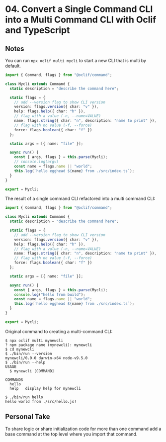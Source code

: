 # 04. Convert a Single Command CLI into a Multi Command CLI with Oclif and TypeScript

## Notes

You can run `npx oclif multi mycli` to start a new CLI that is multi by default.

```typescript
import { Command, flags } from "@oclif/command";

class Mycli extends Command {
  static description = "describe the command here";

  static flags = {
    // add --version flag to show CLI version
    version: flags.version({ char: "v" }),
    help: flags.help({ char: "h" }),
    // flag with a value (-n, --name=VALUE)
    name: flags.string({ char: "n", description: "name to print" }),
    // flag with no value (-f, --force)
    force: flags.boolean({ char: "f" })
  };

  static args = [{ name: "file" }];

  async run() {
    const { args, flags } = this.parse(Mycli);
    // console.log(argv)
    const name = flags.name || "world";
    this.log(`hello egghead ${name} from ./src/index.ts`);
  }
}

export = Mycli;
```

The result of a single command CLI refactored into a multi command CLI:

```typescript
import { Command, flags } from "@oclif/command";

class Mycli extends Command {
  static description = "describe the command here";

  static flags = {
    // add --version flag to show CLI version
    version: flags.version({ char: "v" }),
    help: flags.help({ char: "h" }),
    // flag with a value (-n, --name=VALUE)
    name: flags.string({ char: "n", description: "name to print" }),
    // flag with no value (-f, --force)
    force: flags.boolean({ char: "f" })
  };

  static args = [{ name: "file" }];

  async run() {
    const { args, flags } = this.parse(Mycli);
    console.log("hello from build");
    const name = flags.name || "world";
    this.log(`hello egghead ${name} from ./src/index.ts`);
  }
}

export = Mycli;
```

Original command to creating a multi-command CLI:

```shell
$ npx oclif multi mynewcli
? npm package name (mynewcli): mynewcli
$ cd mynewcli
$ ./bin/run --version
mynewcli/0.0.0 darwin-x64 node-v9.5.0
$ ./bin/run --help
USAGE
  $ mynewcli [COMMAND]

COMMANDS
  hello
  help   display help for mynewcli

$ ./bin/run hello
hello world from ./src/hello.js!
```

## Personal Take

To share logic or share initialization code for more than one command add a base command at the top level where you import that command.
